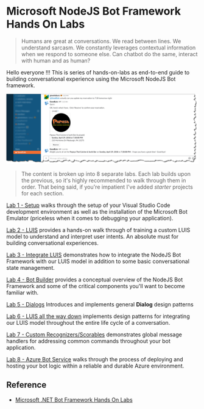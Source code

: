 # Microsoft NodeJS Bot Framework Hands On Labs

> Humans are great at conversations. We read between lines. We understand sarcasm. We constantly leverages contextual information when we respond to someone else. Can chatbot do the same, interact with human and as human?

Hello everyone !!! This is series of hands-on-labs as end-to-end guide to building conversational experience using the Microsoft NodeJS Bot framework.

![Screenshot](images/bot-slack.png)

> The content is broken up into 8 separate labs.  Each lab builds upon the previous, so it's highly recommended to walk through them in order.  That being said, if you're impatient I've added *starter* projects for each section.  

[Lab 1 - Setup](1-setup) walks through the setup of your Visual Studio Code development environment as well as the installation of the Microsoft Bot Emulator (priceless when it comes to debugging your application).

[Lab 2 - LUIS](2-luis) provides a hands-on walk through of training a custom LUIS model to understand and interpret user intents.  An absolute must for building conversational experiences.

[Lab 3 - Integrate LUIS](3-integrate-luis) demonstrates how to integrate the NodeJS Bot Framework with our LUIS model in addition to some basic conversational state management.

[Lab 4 - Bot Builder](4-bot-builder) provides a conceptual overview of the NodeJS Bot Framework and some of the critical components you'll want to become familiar with.

[Lab 5 - Dialogs](5-dialogs) Introduces and implements general **Dialog** design patterns

[Lab 6 - LUIS all the way down](6-luis-all-the-way-down) implements design patterns for integrating our LUIS model throughout the entire life cycle of a conversation.

[Lab 7 - Custom Recognizers/Scorables](7-scorables) demonstrates global message handlers for
addressing common commands throughout your bot application.

[Lab 8 - Azure Bot Service](8-azure-bot-services) walks through the process of deploying and hosting your bot logic within a reliable and durable Azure environment.

## Reference

- [Microsoft .NET Bot Framework Hands On Labs](https://github.com/gtewksbury/Microsoft-Bot-Framework-HOL)
